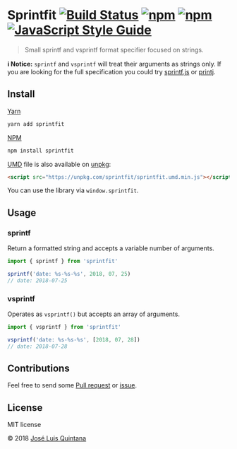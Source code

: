 # Sprintfit [![Build Status](https://travis-ci.org/joseluisq/sprintfit.svg?branch=master)](https://travis-ci.org/joseluisq/sprintfit) [![npm](https://img.shields.io/npm/v/sprintfit.svg)](https://www.npmjs.com/package/sprintfit) [![npm](https://img.shields.io/npm/dt/sprintfit.svg)](https://www.npmjs.com/package/sprintfit) [![JavaScript Style Guide](https://img.shields.io/badge/code_style-standard-brightgreen.svg)](https://standardjs.com)

> Small sprintf and vsprintf format specifier focused on strings.

__:information_source: Notice:__ `sprintf` and `vsprintf` will treat their arguments as strings only. If you are looking for the full specification you could try [sprintf.js](https://github.com/alexei/sprintf.js) or [printj](https://github.com/SheetJS/printj).

## Install

[Yarn](https://github.com/yarnpkg/)

```sh
yarn add sprintfit
```

[NPM](https://www.npmjs.com/)

```sh
npm install sprintfit
```

[UMD](https://github.com/umdjs/umd/) file is also available on [unpkg](https://unpkg.com):

```html
<script src="https://unpkg.com/sprintfit/sprintfit.umd.min.js"></script>
```

You can use the library via `window.sprintfit`.

## Usage

### sprintf

Return a formatted string and accepts a variable number of arguments.

```js
import { sprintf } from 'sprintfit'

sprintf('date: %s-%s-%s', 2018, 07, 25)
// date: 2018-07-25
```

### vsprintf

Operates as `vsprintf()` but accepts an array of arguments.

```js
import { vsprintf } from 'sprintfit'

vsprintf('date: %s-%s-%s', [2018, 07, 28])
// date: 2018-07-28
```

## Contributions

Feel free to send some [Pull request](https://github.com/joseluisq/sprintfit/pulls) or [issue](https://github.com/joseluisq/sprintfit/issues).

## License
MIT license

© 2018 [José Luis Quintana](http://git.io/joseluisq)
